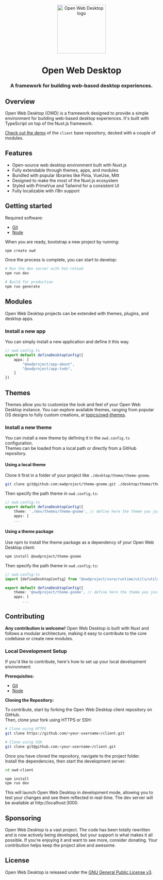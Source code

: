 <p align="center">
  <img width="160" height="160" alt="Open Web Desktop logo" src="https://avatars.githubusercontent.com/u/65117737?s=160&v=4" />
</p>
<h1 align="center">Open Web Desktop</h1>
<h3 align="center">
  A framework for building web-based desktop experiences.
</h3>

## Overview
Open Web Desktop (OWD) is a framework designed to provide a simple environment for building web-based desktop experiences. It's built with TypeScript on top of the Nuxt.js framework.

[Check out the demo](https://owdproject.github.io/docs) of the `client` base repository, decked with a couple of modules.

## Features
- Open-source web desktop environment built with Nuxt.js
- Fully extendable through themes, apps, and modules
- Bundled with popular libraries like Pinia, VueUse, Mitt
- Designed to make the most of the Nuxt.js ecosystem
- Styled with PrimeVue and Tailwind for a consistent UI
- Fully localizable with i18n support

## Getting started
Required software:

- [Git](https://git-scm.com)
- [Node](https://nodejs.org)

When you are ready, bootstrap a new project by running:
```bash
npm create owd
```
Once the process is complete, you can start to develop:
```bash
# Run the dev server with hot-reload
npm run dev

# Build for production
npm run generate
```

## Modules
Open Web Desktop projects can be extended with themes, plugins, and desktop apps.

### Install a new app
You can simply install a new application and define it this way.

```typescript
// owd.config.ts
export default defineDesktopConfig({
    apps: [
        "@owdproject/app-about",
        "@owdproject/app-todo",
    ]
})
```

## Themes
Themes allow you to customize the look and feel of your Open Web Desktop instance.
You can explore available themes, ranging from popular OS designs to fully custom creations, at [topics/owd-themes](https://github.com/topics/owd-themes).

### Install a new theme
You can install a new theme by defining it in the `owd.config.ts` configuration.  
Themes can be loaded from a local path or directly from a GitHub repository.

#### Using a local theme

Clone it first in a folder of your project like `./desktop/theme/theme-gnome`.

```bash
git clone git@github.com:owdproject/theme-gnome.git ./desktop/theme/theme-gnome
```

Then specify the path theme in `owd.config.ts`:

```typescript
// owd.config.ts
export default defineDesktopConfig({
    theme: './dev/themes/theme-gnome', // define here the theme you just cloned
    apps: [
    ...
```

#### Using a theme package

Use npm to install the theme package as a dependency of your Open Web Desktop client:

```bash
npm install @owdproject/theme-gnome
```

Then specify the path theme in `owd.config.ts`:

```typescript
// owd.config.ts
import {defineDesktopConfig} from "@owdproject/core/runtime/utils/utilsDesktop"

export default defineDesktopConfig({
    theme: '@owdproject/theme-gnome', // define here the theme you just installed
    apps: [
        ...
```

## Contributing

**Any contribution is welcome!** Open Web Desktop is built with Nuxt and follows a modular architecture, making it easy to contribute to the core codebase or create new modules.

### Local Development Setup

If you'd like to contribute, here's how to set up your local development environment:

**Prerequisites:**

- [Git](https://git-scm.com)
- [Node](https://nodejs.org)

**Cloning the Repository:**

To contribute, start by forking the Open Web Desktop client repository on GitHub.  
Then, clone your fork using HTTPS or SSH:

```bash
# Clone using HTTPS
git clone https://github.com/<your-username>/client.git

# Clone using SSH
git clone git@github.com:<your-username>/client.git
```

Once you have cloned the repository, navigate to the project folder.  
Install the dependencies, then start the development server:

```bash
cd owd-client

npm install
npm run dev
```

This will launch Open Web Desktop in development mode, allowing you to test your changes and see them reflected in real-time.
The dev server will be available at http://localhost:3000.

## Sponsoring

Open Web Desktop is a vast project. The code has been totally rewritten and is now actively being developed, but your support is what makes it all possible. If you're enjoying it and want to see more, consider donating. Your contribution helps keep the project alive and awesome.

## License

Open Web Desktop is released under the [GNU General Public License v3](LICENSE).